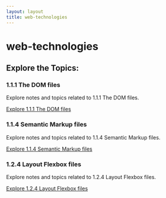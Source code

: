 ```yaml
---
layout: layout
title: web-technologies
---
```


# web-technologies

## Explore the Topics:
<div class="card-grid">

<div class="card">
  <h3>1.1.1 The DOM files</h3>
  <p>Explore notes and topics related to 1.1.1 The DOM files.</p>
  <a href="./1.1.1 The DOM files/index.html">Explore 1.1.1 The DOM files</a>
</div>

<div class="card">
  <h3>1.1.4 Semantic Markup files</h3>
  <p>Explore notes and topics related to 1.1.4 Semantic Markup files.</p>
  <a href="./1.1.4 Semantic Markup files/index.html">Explore 1.1.4 Semantic Markup files</a>
</div>

<div class="card">
  <h3>1.2.4 Layout Flexbox files</h3>
  <p>Explore notes and topics related to 1.2.4 Layout Flexbox files.</p>
  <a href="./1.2.4 Layout Flexbox files/index.html">Explore 1.2.4 Layout Flexbox files</a>
</div>
</div>

